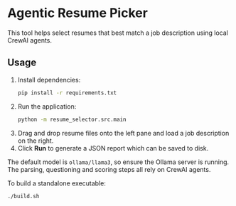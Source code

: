 # Agentic Resume Picker

This tool helps select resumes that best match a job description using local CrewAI agents.

## Usage

1. Install dependencies:
   ```bash
   pip install -r requirements.txt
   ```
2. Run the application:
   ```bash
   python -m resume_selector.src.main
   ```
3. Drag and drop resume files onto the left pane and load a job description on the right.
4. Click **Run** to generate a JSON report which can be saved to disk.

The default model is `ollama/llama3`, so ensure the Ollama server is running. The parsing, questioning and scoring steps all rely on CrewAI agents.

To build a standalone executable:
```bash
./build.sh
```

